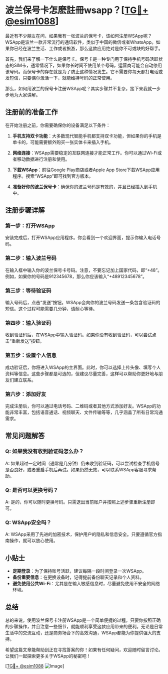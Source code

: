 # 波兰保号卡怎麽註冊wsapp？[[TG💪+ @esim1088](https://t.me/s/esim1088)]

最近有不少朋友在问，如果我有一张波兰的保号卡，该如何注册WSApp呢？WSApp是波兰一款非常流行的通讯软件，类似于中国的微信或者WhatsApp。如果你已经在波兰生活、工作或者旅游，那么这款应用绝对是你不可或缺的好帮手。

首先，我们来了解一下什么是保号卡。保号卡是一种专门用于保持手机号码活跃状态的SIM卡，通常情况下，如果你长时间不使用某个号码，运营商可能会自动停用该号码。而保号卡的存在就是为了防止这种情况发生。它不需要你每天都打电话或发短信，只要偶尔激活一下，就能维持号码的正常使用。

那么，如何用波兰的保号卡注册WSApp呢？其实步骤并不复杂，接下来我就一步步地为大家讲解。

## 注册前的准备工作

在开始注册之前，你需要确保你的设备满足以下条件：

1. **手机支持双卡功能**：大多数现代智能手机都支持双卡功能，但如果你的手机是单卡的，可能需要额外购买一张实体卡来插入手机。
   
2. **网络连接**：WSApp需要稳定的互联网连接才能正常工作。你可以通过Wi-Fi或者移动数据进行注册和使用。

3. **下载WSApp**：前往Google Play商店或者Apple App Store下载WSApp应用程序。搜索“WSApp”即可找到官方版本。

4. **准备好你的波兰保号卡**：确保你的波兰号码是有效的，并且已经插入到手机中。

## 注册步骤详解

### 第一步：打开WSApp

安装完成后，打开WSApp应用程序。你会看到一个欢迎界面，提示你输入电话号码。

### 第二步：输入波兰号码

在输入框中输入你的波兰保号卡号码。注意，不要忘记加上国家代码，即“+48”。例如，如果你的号码是912345678，那么你应该输入“+48912345678”。

### 第三步：等待验证码

输入号码后，点击“发送”按钮。WSApp会向你的波兰号码发送一条包含验证码的短信。这个过程可能需要几分钟，请耐心等待。

### 第四步：输入验证码

收到验证码后，在WSApp中输入验证码。如果你没有收到验证码，可以尝试点击“重新发送”按钮。

### 第五步：设置个人信息

成功验证后，你将进入WSApp的主界面。此时，你可以选择上传头像、填写个人资料等信息。这些步骤都是可选的，但建议尽量完善，这样可以帮助你更好地与朋友们建立联系。

### 第六步：添加好友

完成注册后，你可以通过电话号码、二维码或者其他方式添加好友。WSApp的功能非常丰富，包括语音通话、视频聊天、文件传输等等，几乎涵盖了所有日常沟通需求。

## 常见问题解答

### Q: 如果我没有收到验证码怎么办？
A: 如果超过一定时间（通常是几分钟）仍未收到验证码，可以尝试检查手机信号是否良好，或者重启手机后再试。如果仍然无效，可以联系WSApp客服寻求帮助。

### Q: 是否可以更换号码？
A: 是的，你可以随时更换号码。只需退出当前账户并按照上述步骤重新注册即可。

### Q: WSApp安全吗？
A: WSApp采用了先进的加密技术，保护用户的隐私和信息安全。只要遵循官方指南操作，就可以放心使用。

## 小贴士

- **定期登录**：为了保持账号活跃，建议每隔一段时间登录一次WSApp。
- **备份重要信息**：在更换设备时，记得提前备份聊天记录和个人资料。
- **避免使用公共Wi-Fi**：尤其是在输入敏感信息时，尽量避免使用不安全的网络环境。

## 总结

总的来说，使用波兰保号卡注册WSApp是一个简单便捷的过程。只要你按照正确的步骤操作，并且注意一些细节，就能顺利享受这款应用带来的便利。无论是日常生活中的交流互动，还是商务场合下的高效沟通，WSApp都能为你提供强大的支持。

希望这篇文章能帮助到正在寻找答案的你！如果有任何疑问，欢迎随时留言讨论。让我们一起探索更多关于WSApp的秘密吧！

[[TG💪+ @esim1088](https://t.me/s/esim1088) ![Image](https://i.postimg.cc/4NQfJmqS/Snipaste-2025-05-13-00-14-12.png)]